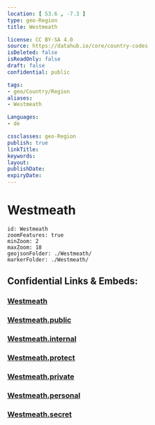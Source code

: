 ```yaml
---
location: [ 53.6 , -7.3 ] 
type: geo-Region
title: Westmeath

license: CC BY-SA 4.0
source: https://datahub.io/core/country-codes
isDeleted: false
isReadOnly: false
draft: false
confidential: public

tags:
- geo/Country/Region
aliases:
- Westmeath

Languages:
- de

cssclasses: geo-Region
publish: true
linkTitle: 
keywords: 
layout: 
publishDate: 
expiryDate: 
---
```


# Westmeath

```leaflet
id: Westmeath
zoomFeatures: true 
minZoom: 2 
maxZoom: 18
geojsonFolder: ./Westmeath/
markerFolder: ./Westmeath/
```


## Confidential Links & Embeds: 

### [Westmeath](/_Standards/Earth/Continent/Europe/Europe~North/Ireland/Ireland,Provinces/Leinster/Westmeath.md) 

### [Westmeath.public](/_public/Earth/Continent/Europe/Europe~North/Ireland/Ireland,Provinces/Leinster/Westmeath.public.md) 

### [Westmeath.internal](/_internal/Earth/Continent/Europe/Europe~North/Ireland/Ireland,Provinces/Leinster/Westmeath.internal.md) 

### [Westmeath.protect](/_protect/Earth/Continent/Europe/Europe~North/Ireland/Ireland,Provinces/Leinster/Westmeath.protect.md) 

### [Westmeath.private](/_private/Earth/Continent/Europe/Europe~North/Ireland/Ireland,Provinces/Leinster/Westmeath.private.md) 

### [Westmeath.personal](/_personal/Earth/Continent/Europe/Europe~North/Ireland/Ireland,Provinces/Leinster/Westmeath.personal.md) 

### [Westmeath.secret](/_secret/Earth/Continent/Europe/Europe~North/Ireland/Ireland,Provinces/Leinster/Westmeath.secret.md)

